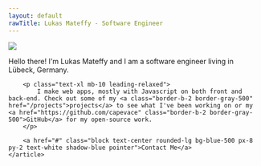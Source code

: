 ```yaml
---
layout: default
rawTitle: Lukas Mateffy - Software Engineer
---
```


<div class="container my-6 mb-10 flex">
	<img class="rounded-full border-8 shadow-lg flex-initial h-64 w-64 border-white mr-10" src="{{ '/public/images/profile.jpg' | absolute_url }}">
	<article class="flex-1">
		<p class="text-3xl mb-5">
			<span class="font-semibold" title="General Kenobi!">Hello there!</span> I'm Lukas Mateffy and I am a software engineer living in Lübeck, Germany.
		</p>

		<p class="text-xl mb-10 leading-relaxed">
			I make web apps, mostly with Javascript on both front and back-end. Check out some of my <a class="border-b-2 border-gray-500" href="/projects">projects</a> to see what I've been working on or my <a href="https://github.com/capevace" class="border-b-2 border-gray-500">GitHub</a> for my open-source work.
		</p>

		<a href="#" class="block text-center rounded-lg bg-blue-500 px-8 py-2 text-white shadow-blue pointer">Contact Me</a>
	</article>
	
</div>